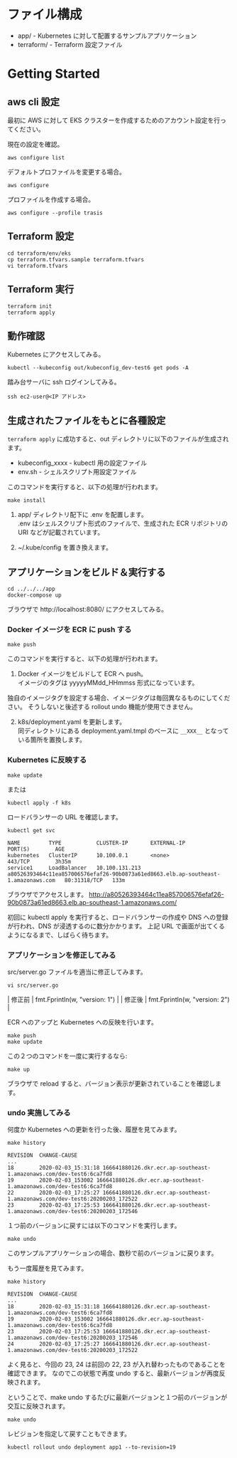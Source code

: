 # ファイル構成

- app/ - Kubernetes に対して配置するサンプルアプリケーション
- terraform/ - Terraform 設定ファイル

# Getting Started

## aws cli 設定

最初に AWS に対して EKS クラスターを作成するためのアカウント設定を行ってください。

現在の設定を確認。

```
aws configure list
```

デフォルトプロファイルを変更する場合。

```
aws configure
```

プロファイルを作成する場合。

```
aws configure --profile trasis
```

## Terraform 設定

```
cd terraform/env/eks
cp terraform.tfvars.sample terraform.tfvars
vi terraform.tfvars
```

## Terraform 実行

```
terraform init
terraform apply
```

## 動作確認

Kubernetes にアクセスしてみる。

```
kubectl --kubeconfig out/kubeconfig_dev-test6 get pods -A
```

踏み台サーバに ssh ログインしてみる。

```
ssh ec2-user@<IP アドレス>
```

## 生成されたファイルをもとに各種設定

`terraform apply` に成功すると、out ディレクトリに以下のファイルが生成されます。

- kubeconfig_xxxx - kubectl 用の設定ファイル
- env.sh - シェルスクリプト用設定ファイル

このコマンドを実行すると、以下の処理が行われます。

```
make install
```

1. app/ ディレクトリ配下に .env を配置します。  
  .env はシェルスクリプト形式のファイルで、生成された ECR リポジトリの URI などが記載されています。

2. ~/.kube/config を置き換えます。

## アプリケーションをビルド＆実行する

```
cd ../../../app
docker-compose up
```

ブラウザで http://localhost:8080/ にアクセスしてみる。

### Docker イメージを ECR に push する

```
make push
```

このコマンドを実行すると、以下の処理が行われます。

1. Docker イメージをビルドして ECR へ push。  
  イメージのタグは yyyyyMMdd_HHmmss 形式になっています。
  
  独自のイメージタグを設定する場合、イメージタグは毎回異なるものにしてください。
  そうしないと後述する rollout undo 機能が使用できません。
  
2. k8s/deployment.yaml を更新します。  
  同ディレクトリにある deployment.yaml.tmpl のベースに `__XXX__` となっている箇所を置換します。

### Kubernetes に反映する

```
make update
```

または

```
kubectl apply -f k8s
```

ロードバランサーの URL を確認します。

```
kubectl get svc

NAME         TYPE           CLUSTER-IP       EXTERNAL-IP                                                                          PORT(S)        AGE
kubernetes   ClusterIP      10.100.0.1       <none>                                                                               443/TCP        3h35m
service1     LoadBalancer   10.100.131.213   a80526393464c11ea857006576efaf26-90b0873a61ed8663.elb.ap-southeast-1.amazonaws.com   80:31318/TCP   133m
```

ブラウザでアクセスします。
http://a80526393464c11ea857006576efaf26-90b0873a61ed8663.elb.ap-southeast-1.amazonaws.com/

初回に kubectl apply を実行すると、ロードバランサーの作成や DNS への登録が行われ、DNS が浸透するのに数分かかります。
上記 URL で画面が出てくるようになるまで、しばらく待ちます。

### アプリケーションを修正してみる

src/server.go ファイルを適当に修正してみます。

```
vi src/server.go
```

| 修正前 | fmt.Fprintln(w, "version: 1") |
| 修正後 | fmt.Fprintln(w, "version: 2") |

ECR へのアップと Kubernetes への反映を行います。

```
make push
make update
```

この２つのコマンドを一度に実行するなら:

```
make up
```


ブラウザで reload すると、バージョン表示が更新されていることを確認します。

### undo 実施してみる

何度か Kubernetes への更新を行った後、履歴を見てみます。

```
make history

REVISION  CHANGE-CAUSE
...
18        2020-02-03_15:31:18 166641880126.dkr.ecr.ap-southeast-1.amazonaws.com/dev-test6:6ca7fd8
19        2020-02-03_153002 166641880126.dkr.ecr.ap-southeast-1.amazonaws.com/dev-test6:6ca7fd8
22        2020-02-03_17:25:27 166641880126.dkr.ecr.ap-southeast-1.amazonaws.com/dev-test6:20200203_172522
23        2020-02-03_17:25:53 166641880126.dkr.ecr.ap-southeast-1.amazonaws.com/dev-test6:20200203_172546
```

１つ前のバージョンに戻すには以下のコマンドを実行します。

```
make undo
```

このサンプルアプリケーションの場合、数秒で前のバージョンに戻ります。

もう一度履歴を見てみます。

```
make history

REVISION  CHANGE-CAUSE
...
18        2020-02-03_15:31:18 166641880126.dkr.ecr.ap-southeast-1.amazonaws.com/dev-test6:6ca7fd8
19        2020-02-03_153002 166641880126.dkr.ecr.ap-southeast-1.amazonaws.com/dev-test6:6ca7fd8
23        2020-02-03_17:25:53 166641880126.dkr.ecr.ap-southeast-1.amazonaws.com/dev-test6:20200203_172546
24        2020-02-03_17:25:27 166641880126.dkr.ecr.ap-southeast-1.amazonaws.com/dev-test6:20200203_172522
```

よく見ると、今回の 23, 24 は前回の 22, 23 が入れ替わったものであることを確認できます。
なのでこの状態で再度 undo すると、最新バージョンが再度反映されます。

ということで、make undo するたびに最新バージョンと１つ前のバージョンが交互に反映されます。

```
make undo
```

レビジョンを指定して戻すこともできます。

```
kubectl rollout undo deployment app1 --to-revision=19
```
